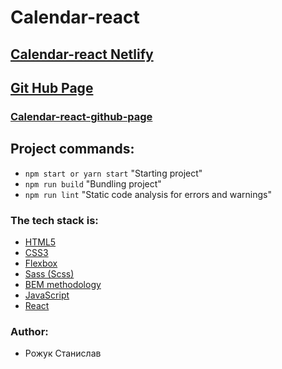 # Calendar-react

## [Calendar-react Netlify](https://youthful-jepsen-c1b826.netlify.app/)

## [Git Hub Page](https://github.com/Rmorhub)

### [Calendar-react-github-page](https://github.com/Rmorhub/Calendar-react)

## Project commands:

- `npm start or yarn start` "Starting project"
- `npm run build` "Bundling project"
- `npm run lint` "Static code analysis for errors and warnings"


### The tech stack is:

- [HTML5](http://htmlbook.ru/html)
- [CSS3](https://developer.mozilla.org/ru/docs/Web/CSS)
- [Flexbox](https://css-tricks.com/snippets/css/a-guide-to-flexbox/)
- [Sass (Scss)](https://sass-lang.com/)
- [BEM methodology](https://en.bem.info/methodology/)
- [JavaScript](https://en.wikipedia.org/wiki/JavaScript)
- [React](https://en.reactjs.org/)

### Author:
- Рожук Станислав